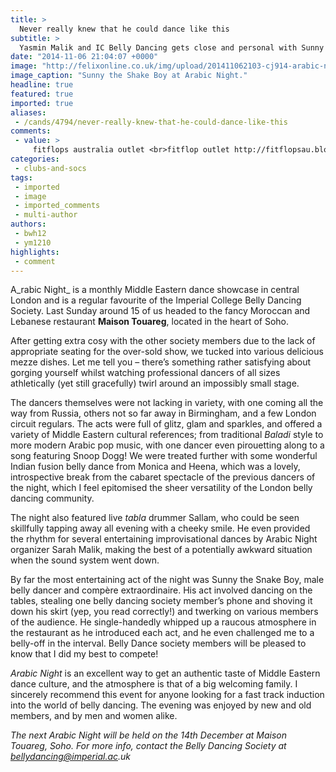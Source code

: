 ```yaml
---
title: >
  Never really knew that he could dance like this
subtitle: >
  Yasmin Malik and IC Belly Dancing gets close and personal with Sunny the Shake Boy
date: "2014-11-06 21:04:07 +0000"
image: "http://felixonline.co.uk/img/upload/201411062103-cj914-arabic-night--sunny.jpg"
image_caption: "Sunny the Shake Boy at Arabic Night."
headline: true
featured: true
imported: true
aliases:
 - /cands/4794/never-really-knew-that-he-could-dance-like-this
comments:
 - value: >
     fitflops australia outlet <br>fitflop outlet http://fitflopsau.blogspot.com/,christian loubutin <br>christian louboutin outlet http://canadachristianlouboutin.blogspot.com/,Incredibly enlightening looking frontward to returning.| <br>cs go skins prices http://blog.yam.com/nhl15news/article/138923924
categories:
 - clubs-and-socs
tags:
 - imported
 - image
 - imported_comments
 - multi-author
authors:
 - bwh12
 - ym1210
highlights:
 - comment
---
```


A_rabic Night_ is a monthly Middle Eastern dance showcase in central London and is a regular favourite of the Imperial College Belly Dancing Society. Last Sunday around 15 of us headed to the fancy Moroccan and Lebanese restaurant __Maison Touareg__, located in the heart of Soho.

After getting extra cosy with the other society members due to the lack of appropriate seating for the over-sold show, we tucked into various delicious mezze dishes. Let me tell you – there’s something rather satisfying about gorging yourself whilst watching professional dancers of all sizes athletically (yet still gracefully) twirl around an impossibly small stage.

The dancers themselves were not lacking in variety, with one coming all the way from Russia, others not so far away in Birmingham, and a few London circuit regulars. The acts were full of glitz, glam and sparkles, and offered a variety of Middle Eastern cultural references; from traditional _Baladi_ style to more modern Arabic pop music, with one dancer even pirouetting along to a song featuring Snoop Dogg! We were treated further with some wonderful Indian fusion belly dance from Monica and Heena, which was a lovely, introspective break from the cabaret spectacle of the previous dancers of the night, which I feel epitomised the sheer versatility of the London belly dancing community.

The night also featured live _tabla_ drummer Sallam, who could be seen skillfully tapping away all evening with a cheeky smile. He even provided the rhythm for several entertaining improvisational dances by Arabic Night organizer Sarah Malik, making the best of a potentially awkward situation when the sound system went down.

By far the most entertaining act of the night was Sunny the Snake Boy, male belly dancer and compère extraordinaire. His act involved dancing on the tables, stealing one belly dancing society member’s phone and shoving it down his skirt (yep, you read correctly!) and twerking on various members of the audience. He single-handedly whipped up a raucous atmosphere in the restaurant as he introduced each act, and he even challenged me to a belly-off in the interval. Belly Dance society members will be pleased to know that I did my best to compete!

_Arabic Night_ is an excellent way to get an authentic taste of Middle Eastern dance culture, and the atmosphere is that of a big welcoming family. I sincerely recommend this event for anyone looking for a fast track induction into the world of belly dancing. The evening was enjoyed by new and old members, and by men and women alike.

_The next Arabic Night will be held on the 14th December at Maison Touareg, Soho. For more info, contact the Belly Dancing Society at bellydancing@imperial.ac.uk_
